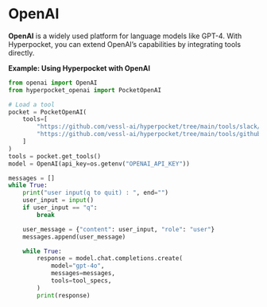 # OpenAI

**OpenAI** is a widely used platform for language models like GPT-4. With Hyperpocket, you can extend OpenAI’s capabilities by integrating tools directly.

**Example: Using Hyperpocket with OpenAI**

```python
from openai import OpenAI
from hyperpocket_openai import PocketOpenAI

# Load a tool
pocket = PocketOpenAI(
    tools=[
        "https://github.com/vessl-ai/hyperpocket/tree/main/tools/slack/get-messages",
        "https://github.com/vessl-ai/hyperpocket/tree/main/tools/github/list-pull-requests",
    ]
)
tools = pocket.get_tools()
model = OpenAI(api_key=os.getenv("OPENAI_API_KEY"))

messages = []
while True:
    print("user input(q to quit) : ", end="")
    user_input = input()
    if user_input == "q":
        break

    user_message = {"content": user_input, "role": "user"}
    messages.append(user_message)

    while True:
        response = model.chat.completions.create(
            model="gpt-4o",
            messages=messages,
            tools=tool_specs,
        )
        print(response)
```
